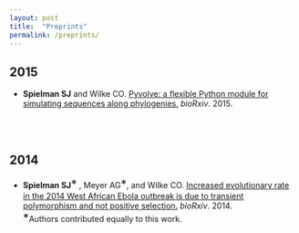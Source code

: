 ```yaml
---
layout: post
title:  "Preprints"
permalink: /preprints/
---
```



## 2015

+ **Spielman SJ** and Wilke CO. [Pyvolve: a flexible Python module for simulating sequences along phylogenies.](http://dx.doi.org/10.1101/020214) *bioRxiv*. 2015.
<a href="http://github.com/sjspielman/pyvolve" class="info-link"><span class="fa fa-github"></a>

<br><br>
## 2014

+ **Spielman SJ**<big><big>\*</big></big> , Meyer AG<big><big>\*</big></big>, and Wilke CO. [Increased evolutionary rate in the 2014 West African Ebola outbreak is due to transient polymorphism and not positive selection.](http://dx.doi.org/10.1101/011429) *bioRxiv*. 2014.
<a href="https://github.com/wilkelab/EBOV_H1N1" class="info-link"><span class="fa fa-github"></a>
<br><big><big>\*</big></big>Authors contributed equally to this work.
